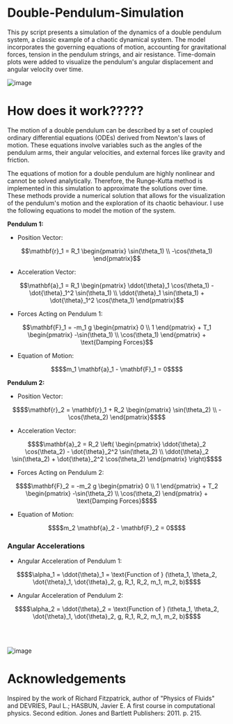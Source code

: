 # Double-Pendulum-Simulation

This py script presents a simulation of the dynamics of a double pendulum system, a classic example of a chaotic dynamical system. The model incorporates the governing equations of motion, accounting for gravitational forces, tension in the pendulum strings, and air resistance. Time-domain plots were added to visualize the pendulum's angular displacement and angular velocity over time.

![image](https://github.com/user-attachments/assets/2aad7606-b94a-4216-86a4-0ff245c3267f)


# How does it work?????

The motion of a double pendulum can be described by a set of coupled ordinary differential equations (ODEs) derived from Newton's laws of motion. These equations involve variables such as the angles of the pendulum arms, their angular velocities, and external forces like gravity and friction.

The equations of motion for a double pendulum are highly nonlinear and cannot be solved analytically. Therefore, the Runge-Kutta method is implemented in this simulation to approximate the solutions over time. These methods provide a numerical solution that allows for the visualization of the pendulum's motion and the exploration of its chaotic behaviour. I use the following equations to model the motion of the system.

**Pendulum 1:**

- Position Vector:
```math
\mathbf{r}_1 = R_1 \begin{pmatrix} \sin(\theta_1) \\ -\cos(\theta_1) \end{pmatrix}
```

- Acceleration Vector:
```math
\mathbf{a}_1 = R_1 \begin{pmatrix} \ddot{\theta}_1 \cos(\theta_1) - \dot{\theta}_1^2 \sin(\theta_1) \\ \ddot{\theta}_1 \sin(\theta_1) + \dot{\theta}_1^2 \cos(\theta_1) \end{pmatrix}
```

- Forces Acting on Pendulum 1:
```math
\mathbf{F}_1 = -m_1 g \begin{pmatrix} 0 \\ 1 \end{pmatrix} + T_1 \begin{pmatrix} -\sin(\theta_1) \\ \cos(\theta_1) \end{pmatrix} + \text{Damping Forces}
```

- Equation of Motion:
```math
$$m_1 \mathbf{a}_1 - \mathbf{F}_1 = 0$$
```


**Pendulum 2:**

- Position Vector:
```math
$$\mathbf{r}_2 = \mathbf{r}_1 + R_2 \begin{pmatrix} \sin(\theta_2) \\ -\cos(\theta_2) \end{pmatrix}$$
```

- Acceleration Vector:
```math
$$\mathbf{a}_2 = R_2 \left( \begin{pmatrix} \ddot{\theta}_2 \cos(\theta_2) - \dot{\theta}_2^2 \sin(\theta_2) \\ \ddot{\theta}_2 \sin(\theta_2) + \dot{\theta}_2^2 \cos(\theta_2) \end{pmatrix} \right)$$
```

- Forces Acting on Pendulum 2:
```math
$$\mathbf{F}_2 = -m_2 g \begin{pmatrix} 0 \\ 1 \end{pmatrix} + T_2 \begin{pmatrix} -\sin(\theta_2) \\ \cos(\theta_2) \end{pmatrix} + \text{Damping Forces}$$
```
- Equation of Motion:
```math
$$m_2 \mathbf{a}_2 - \mathbf{F}_2 = 0$$
```
### Angular Accelerations

- Angular Acceleration of Pendulum 1:
```math
$$\alpha_1 = \ddot{\theta}_1 = \text{Function of } (\theta_1, \theta_2, \dot{\theta}_1, \dot{\theta}_2, g, R_1, R_2, m_1, m_2, b)$$
```

- Angular Acceleration of Pendulum 2:
```math
$$\alpha_2 = \ddot{\theta}_2 = \text{Function of } (\theta_1, \theta_2, \dot{\theta}_1, \dot{\theta}_2, g, R_1, R_2, m_1, m_2, b)$$
```
<!-- Adding extra spacing before the final image -->
<br>
<br>

![image](https://github.com/user-attachments/assets/6f7c7795-5c05-4d84-a469-2e7dd83a92f5)


# Acknowledgements
Inspired by the work of Richard Fitzpatrick, author of "Physics of Fluids" and DEVRIES, Paul L.; HASBUN, Javier E. A first course in computational physics. Second edition. Jones and Bartlett Publishers: 2011. p. 215.



